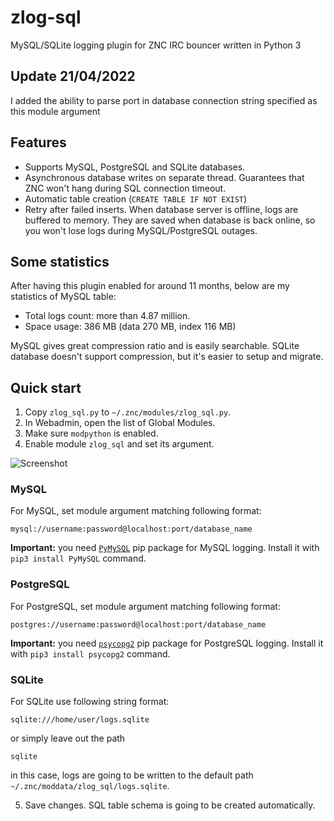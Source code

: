 # zlog-sql
MySQL/SQLite logging plugin for ZNC IRC bouncer written in Python 3

## Update 21/04/2022

I added the ability to parse port in database connection string specified as this module argument

## Features
* Supports MySQL, PostgreSQL and SQLite databases.
* Asynchronous database writes on separate thread. Guarantees that ZNC won't hang during SQL connection timeout.
* Automatic table creation (`CREATE TABLE IF NOT EXIST`)
* Retry after failed inserts. When database server is offline, logs are buffered to memory. They are saved when database is back online, so you won't lose logs during MySQL/PostgreSQL outages. 

## Some statistics
After having this plugin enabled for around 11 months, below are my statistics of MySQL table:
* Total logs count: more than 4.87 million.
* Space usage: 386 MB (data 270 MB, index 116 MB)

MySQL gives great compression ratio and is easily searchable. SQLite database doesn't support compression, but it's easier to setup and migrate.

## Quick start
1. Copy `zlog_sql.py` to `~/.znc/modules/zlog_sql.py`.
2. In Webadmin, open the list of Global Modules.
3. Make sure `modpython` is enabled.
4. Enable module `zlog_sql` and set its argument.

![Screenshot](docs/webadmin_modules.png)

### MySQL
For MySQL, set module argument matching following format:
```
mysql://username:password@localhost:port/database_name
```
**Important:** you need [`PyMySQL`](https://github.com/PyMySQL/PyMySQL) pip package for MySQL logging. Install it with `pip3 install PyMySQL` command.

### PostgreSQL
For PostgreSQL, set module argument matching following format:
```
postgres://username:password@localhost:port/database_name
```
**Important:** you need [`psycopg2`](https://github.com/psycopg/psycopg2) pip package for PostgreSQL logging. Install it with `pip3 install psycopg2` command.


### SQLite
For SQLite use following string format:
```
sqlite:///home/user/logs.sqlite
```

or simply leave out the path
```
sqlite
```
in this case, logs are going to be written to the default path `~/.znc/moddata/zlog_sql/logs.sqlite`.

5. Save changes. SQL table schema is going to be created automatically.
